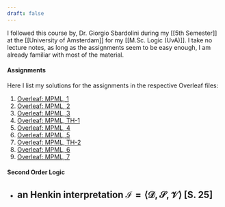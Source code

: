 ```yaml
---
draft: false
---
```

I followed this course by, Dr. Giorgio Sbardolini during my [[5th Semester]] at the [[University of Amsterdam]] for my [[M.Sc. Logic (UvA)]]. I take no lecture notes, as long as the assignments seem to be easy enough, I am already familiar with most of the material.
#### Assignments
Here I list my solutions for the assignments in the respective Overleaf files:
1. [Overleaf: MPML, 1 ](https://www.overleaf.com/read/yztskkcyqpbc#b7f6e2)
2. [Overleaf: MPML, 2](https://www.overleaf.com/read/dxgskmpkjfcp#d036fc)
3. [Overleaf: MPML, 3](https://www.overleaf.com/read/kkqdhmqzjwpp#2c828a)
4. [Overleaf: MPML, TH-1](https://www.overleaf.com/read/qhzdhrpjqgst#2f0205)
5. [Overleaf: MPML, 4](https://www.overleaf.com/read/hfpdbsfttvfv#6d1769)
7. [Overleaf: MPML, 5](https://www.overleaf.com/read/mdwcsfjmwzxw#654d8c)
8. [Overleaf: MPML, TH-2](https://www.overleaf.com/read/jmznqcsxnycx#877e21)
9. [Overleaf: MPML, 6](https://www.overleaf.com/read/cbvbwjmxmwqj#70741c)
10. [Overleaf: MPML, 7](https://www.overleaf.com/read/rkkgjnqkrvth#27db60)

#### Second Order Logic
- an Henkin interpretation $\mathcal{I} = \langle \mathcal{D}, \mathcal{S}, \mathcal{V} \rangle$ \[S. 25\]
	- 